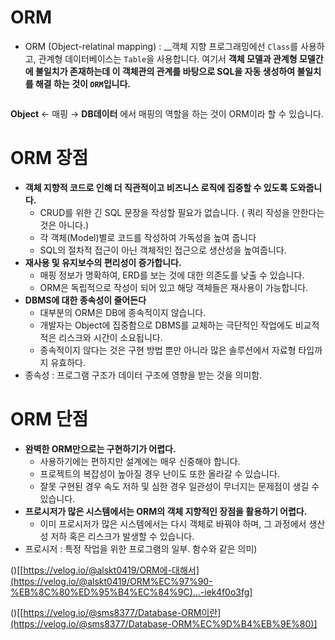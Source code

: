 # ORM
- ORM (Object-relatinal mapping) : __객체 지향 프로그래밍에선 ``Class``를 사용하고, 관계형 데이터베이스는 ``Table``을 사용합니다.  여기서 **객체 모델과 관계형 모델간에 불일치가 존재하는데 이 객체관의 관계를 바탕으로 SQL을 자동 생성하여 불일치를 해결 하는 것이 ``ORM``입니다.**

![]()

**Object** ← 매핑 → **DB데이터** 에서 매핑의 역할을 하는 것이 ORM이라 할 수 있습니다.

# ORM 장점

- **객체 지향적 코드로 인해 더 직관적이고 비즈니스 로직에 집중할 수 있도록 도와줍니다.**
    - CRUD를 위한 긴 SQL 문장을 작성할 필요가 없습니다. ( 쿼리 작성을 안한다는 것은 아니다.)
    - 각 객체(Model)별로 코드를 작성하여 가독성을 높여 줍니다
    - SQL의 절차적 접근이 아닌 객체적인 접근으로 생산성을 높여줍니다.
- **재사용 및 유지보수의 편리성이 증가합니다.**
    - 매핑 정보가 명확하여, ERD를 보는 것에 대한 의존도를 낮출 수 있습니다.
    - ORM은 독립적으로 작성이 되어 있고 해당 객체들은 재사용이 가능합니다.
- **DBMS에 대한 종속성이 줄어든다**
    - 대부분의 ORM은 DB에 종속적이지 않습니다.
    - 개발자는 Object에 집중함으로 DBMS를 교체하는 극단적인 작업에도 비교적 적은 리스크와 시간이 소요됩니다.
    - 종속적이지 않다는 것은 구현 방법 뿐만 아니라 많은 솔루션에서 자료형 타입까지 유효하다.
- 종속성 : 프로그램 구조가 데이터 구조에 영향을 받는 것을 의미함.

# ORM 단점

- **완벽한 ORM만으로는 구현하기가 어렵다.**
    - 사용하기에는 편하지만 설계에는 매우 신중해야 합니다.
    - 프로젝트의 복잡성이 높아질 경우 난이도 또한 올라갈 수 있습니다.
    - 잘못 구현된 경우 속도 저하 및 심한 경우 일관성이 무너지는 문제점이 생길 수 있습니다.
- **프로시저가 많은 시스템에서는 ORM의 객체 지향적인 장점을 활용하기 어렵다.**
    - 이미 프로시저가 많은 시스템에서는 다시 객체로 바꿔야 하며, 그 과정에서 생산성 저하 혹은 리스크가 발생할 수 있습니다.
- 프로시저 : 특정 작업을 위한 프로그램의 일부. 함수와 같은 의미)

()[[https://velog.io/@alskt0419/ORM에-대해서](https://velog.io/@alskt0419/ORM%EC%97%90-%EB%8C%80%ED%95%B4%EC%84%9C)...-iek4f0o3fg]

()[[https://velog.io/@sms8377/Database-ORM이란](https://velog.io/@sms8377/Database-ORM%EC%9D%B4%EB%9E%80)]